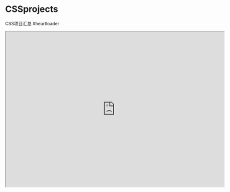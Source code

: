 # CSSprojects
CSS项目汇总
#heartloader
<iframe src="https://codepen.io/bigbybear469/full/pozBLyN" width="700px" height="500px"></iframe>
